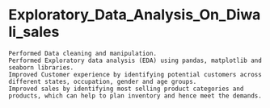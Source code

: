 # Exploratory_Data_Analysis_On_Diwali_sales

	Performed Data cleaning and manipulation.
	Performed Exploratory data analysis (EDA) using pandas, matplotlib and seaborn libraries.
	Improved Customer experience by identifying potential customers across different states, occupation, gender and age groups.
 	Improved sales by identifying most selling product categories and products, which can help to plan inventory and hence meet the demands.
